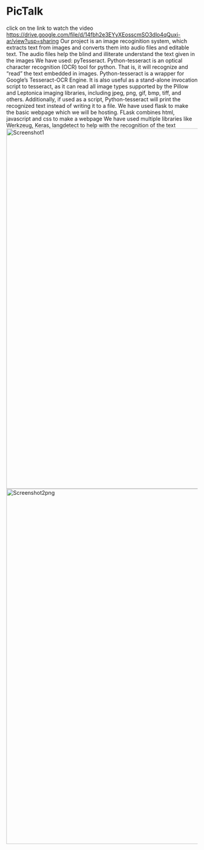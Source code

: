 # PicTalk
click on tne link to watch the video
https://drive.google.com/file/d/14fbh2e3EYyXEosscmSO3dlo4qQuxi-ar/view?usp=sharing
Our project is an image recoginition system, which extracts text from images and converts them into audio files and editable text.
The audio files help the blind and illiterate understand the text given in the images
We have used: pyTesseract.
Python-tesseract is an optical character recognition (OCR) tool for python. That is, it will recognize and “read” the text embedded in images.
Python-tesseract is a wrapper for Google’s Tesseract-OCR Engine. It is also useful as a stand-alone invocation script to tesseract, as it can read all image types supported by the Pillow and Leptonica imaging libraries, including jpeg, png, gif, bmp, tiff, and others. Additionally, if used as a script, Python-tesseract will print the recognized text instead of writing it to a file.
We have used flask to make the basic webpage which we will be hosting. FLask combines html, javascript and css to make a webpage
We have used multiple libraries like Werkzeug, Keras, langdetect to help with the recognition of the text
<img width="946" alt="Screenshot1" src="https://user-images.githubusercontent.com/77842981/109407947-20b47d00-79ab-11eb-9f72-6010f2f42531.png">
<img width="933" alt="Screenshot2png" src="https://user-images.githubusercontent.com/77842981/109407952-26aa5e00-79ab-11eb-99d8-33ae9225d78d.png">
